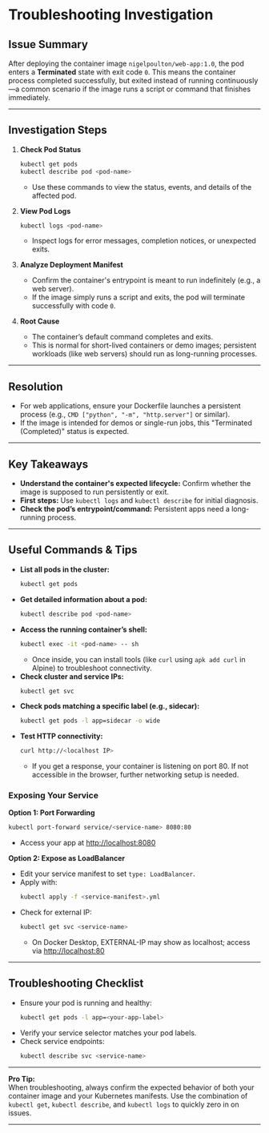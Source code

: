 # Troubleshooting Investigation

## Issue Summary

After deploying the container image `nigelpoulton/web-app:1.0`, the pod enters a **Terminated** state with exit code `0`. This means the container process completed successfully, but exited instead of running continuously—a common scenario if the image runs a script or command that finishes immediately.

---

## Investigation Steps

1. **Check Pod Status**
    ```sh
    kubectl get pods
    kubectl describe pod <pod-name>
    ```
    - Use these commands to view the status, events, and details of the affected pod.

2. **View Pod Logs**
    ```sh
    kubectl logs <pod-name>
    ```
    - Inspect logs for error messages, completion notices, or unexpected exits.

3. **Analyze Deployment Manifest**
    - Confirm the container's entrypoint is meant to run indefinitely (e.g., a web server).
    - If the image simply runs a script and exits, the pod will terminate successfully with code `0`.

4. **Root Cause**
    - The container’s default command completes and exits.
    - This is normal for short-lived containers or demo images; persistent workloads (like web servers) should run as long-running processes.

---

## Resolution

- For web applications, ensure your Dockerfile launches a persistent process (e.g., `CMD ["python", "-m", "http.server"]` or similar).
- If the image is intended for demos or single-run jobs, this "Terminated (Completed)" status is expected.

---

## Key Takeaways

- **Understand the container's expected lifecycle:** Confirm whether the image is supposed to run persistently or exit.
- **First steps:** Use `kubectl logs` and `kubectl describe` for initial diagnosis.
- **Check the pod’s entrypoint/command:** Persistent apps need a long-running process.

---

## Useful Commands & Tips

- **List all pods in the cluster:**
    ```sh
    kubectl get pods
    ```
- **Get detailed information about a pod:**
    ```sh
    kubectl describe pod <pod-name>
    ```
- **Access the running container’s shell:**
    ```sh
    kubectl exec -it <pod-name> -- sh
    ```
    - Once inside, you can install tools (like `curl` using `apk add curl` in Alpine) to troubleshoot connectivity.
- **Check cluster and service IPs:**
    ```sh
    kubectl get svc
    ```
- **Check pods matching a specific label (e.g., sidecar):**
    ```sh
    kubectl get pods -l app=sidecar -o wide
    ```
- **Test HTTP connectivity:**
    ```sh
    curl http://<localhost IP>
    ```
    - If you get a response, your container is listening on port 80. If not accessible in the browser, further networking setup is needed.

### **Exposing Your Service**

**Option 1: Port Forwarding**
```sh
kubectl port-forward service/<service-name> 8080:80
```
- Access your app at [http://localhost:8080](http://localhost:8080)

**Option 2: Expose as LoadBalancer**
- Edit your service manifest to set `type: LoadBalancer`.
- Apply with:
    ```sh
    kubectl apply -f <service-manifest>.yml
    ```
- Check for external IP:
    ```sh
    kubectl get svc <service-name>
    ```
    - On Docker Desktop, EXTERNAL-IP may show as localhost; access via [http://localhost:80](http://localhost:80)

---

## Troubleshooting Checklist

- Ensure your pod is running and healthy:
    ```sh
    kubectl get pods -l app=<your-app-label>
    ```
- Verify your service selector matches your pod labels.
- Check service endpoints:
    ```sh
    kubectl describe svc <service-name>
    ```

---

**Pro Tip:**  
When troubleshooting, always confirm the expected behavior of both your container image and your Kubernetes manifests. Use the combination of `kubectl get`, `kubectl describe`, and `kubectl logs` to quickly zero in on issues.

---
